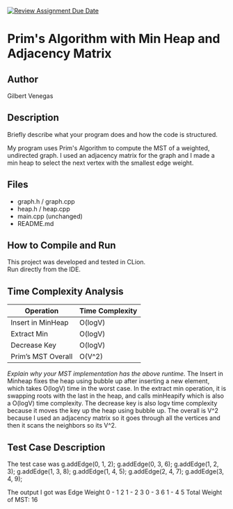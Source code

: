[![Review Assignment Due Date](https://classroom.github.com/assets/deadline-readme-button-22041afd0340ce965d47ae6ef1cefeee28c7c493a6346c4f15d667ab976d596c.svg)](https://classroom.github.com/a/K_t6ffJX)
# Prim's Algorithm with Min Heap and Adjacency Matrix

## Author
Gilbert Venegas

## Description
Briefly describe what your program does and how the code is structured.

My program uses Prim's Algorithm to compute the MST of a weighted, undirected graph. I used
an adjacency matrix for the graph and I made a min heap to select the next vertex with the smallest 
edge weight. 

## Files
- graph.h / graph.cpp
- heap.h / heap.cpp
- main.cpp (unchanged)
- README.md

## How to Compile and Run
This project was developed and tested in CLion.  
Run directly from the IDE.

## Time Complexity Analysis


| Operation            | Time Complexity |
|----------------------|-----------------|
| Insert in MinHeap    | O(logV)         |
| Extract Min          | O(logV)         |
| Decrease Key         | O(logV)         |
| Prim’s MST Overall   | O(V^2)          |

_Explain why your MST implementation has the above runtime._
 The Insert in Minheap fixes the heap using bubble up after inserting a new element, which takes 
O(logV) time in the worst case. In the extract min operation, it is swapping roots with the last 
in the heap, and calls minHeapify which is also a O(logV) time complexity. The decrease key is also 
logv time complexity because it moves the key up the heap using bubble up. The overall is V^2 
because I used an adjacency matrix so it goes through all the vertices and then it 
scans the neighbors so its V^2.


## Test Case Description
The test case was
g.addEdge(0, 1, 2);
g.addEdge(0, 3, 6);
g.addEdge(1, 2, 3);
g.addEdge(1, 3, 8);
g.addEdge(1, 4, 5);
g.addEdge(2, 4, 7);
g.addEdge(3, 4, 9);

The output I got was
Edge   Weight
0 - 1    2
1 - 2    3
0 - 3    6
1 - 4    5
Total Weight of MST: 16



